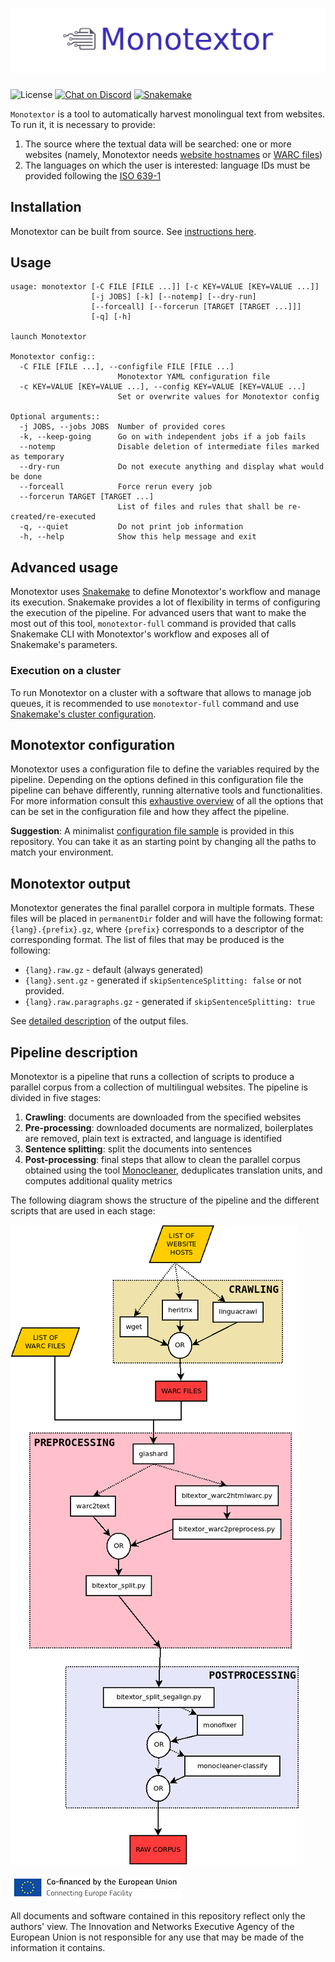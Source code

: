 # ![Monotextor](img/banner.png)

![License](https://img.shields.io/badge/License-GPLv3-blue.svg)
[![Chat on Discord](https://camo.githubusercontent.com/b4175720ede4f2621aa066ffbabb70ae30044679/68747470733a2f2f696d672e736869656c64732e696f2f62616467652f636861742d446973636f72642d627269676874677265656e2e737667)](https://discord.gg/etYDaZm)
[![Snakemake](https://img.shields.io/badge/snakemake-7.3.8-brightgreen.svg?style=flat)](https://snakemake.readthedocs.io)

`Monotextor` is a tool to automatically harvest monolingual text from websites. To run it, it is necessary to provide:

1. The source where the textual data will be searched: one or more websites (namely, Monotextor needs [website hostnames](https://en.wikipedia.org/wiki/URL) or [WARC files](https://iipc.github.io/warc-specifications/specifications/warc-format/warc-1.1/))
2. The languages on which the user is interested: language IDs must be provided following the [ISO 639-1](https://en.wikipedia.org/wiki/List_of_ISO_639-1_codes)

## Installation

Monotextor can be built from source. See [instructions here](INSTALL.md).

## Usage

```text
usage: monotextor [-C FILE [FILE ...]] [-c KEY=VALUE [KEY=VALUE ...]]
                  [-j JOBS] [-k] [--notemp] [--dry-run]
                  [--forceall] [--forcerun [TARGET [TARGET ...]]]
                  [-q] [-h]

launch Monotextor

Monotextor config::
  -C FILE [FILE ...], --configfile FILE [FILE ...]
                        Monotextor YAML configuration file
  -c KEY=VALUE [KEY=VALUE ...], --config KEY=VALUE [KEY=VALUE ...]
                        Set or overwrite values for Monotextor config

Optional arguments::
  -j JOBS, --jobs JOBS  Number of provided cores
  -k, --keep-going      Go on with independent jobs if a job fails
  --notemp              Disable deletion of intermediate files marked as temporary
  --dry-run             Do not execute anything and display what would be done
  --forceall            Force rerun every job
  --forcerun TARGET [TARGET ...]
                        List of files and rules that shall be re-created/re-executed
  -q, --quiet           Do not print job information
  -h, --help            Show this help message and exit
```

## Advanced usage

Monotextor uses [Snakemake](https://snakemake.readthedocs.io/en/stable/index.html) to define Monotextor's workflow and manage its execution. Snakemake provides a lot of flexibility in terms of configuring the execution of the pipeline. For advanced users that want to make the most out of this tool, `monotextor-full` command is provided that calls Snakemake CLI with Monotextor's workflow and exposes all of Snakemake's parameters.

### Execution on a cluster

To run Monotextor on a cluster with a software that allows to manage job queues, it is recommended to use `monotextor-full` command and use [Snakemake's cluster configuration](https://snakemake.readthedocs.io/en/stable/executing/cli.html#profiles).

## Monotextor configuration

Monotextor uses a configuration file to define the variables required by the pipeline. Depending on the options defined in this configuration file the pipeline can behave differently, running alternative tools and functionalities. For more information consult this [exhaustive overview](CONFIG.md) of all the options that can be set in the configuration file and how they affect the pipeline.

**Suggestion**: A minimalist [configuration file sample](config/basic.yaml) is provided in this repository. You can take it as an starting point by changing all the paths to match your environment.

## Monotextor output

Monotextor generates the final parallel corpora in multiple formats. These files will be placed in `permanentDir` folder and will have the following format: `{lang}.{prefix}.gz`, where `{prefix}` corresponds to a descriptor of the corresponding format. The list of files that may be produced is the following:

* `{lang}.raw.gz` - default (always generated)
* `{lang}.sent.gz` - generated if `skipSentenceSplitting: false` or not provided.
* `{lang}.raw.paragraphs.gz` - generated if `skipSentenceSplitting: true`

See [detailed description](OUTPUT.md) of the output files.

## Pipeline description

Monotextor is a pipeline that runs a collection of scripts to produce a parallel corpus from a collection of multilingual websites. The pipeline is divided in five stages:

1. **Crawling**: documents are downloaded from the specified websites
2. **Pre-processing**: downloaded documents are normalized, boilerplates are removed, plain text is extracted, and language is identified
3. **Sentence splitting**: split the documents into sentences
4. **Post-processing**: final steps that allow to clean the parallel corpus obtained using the tool [Monocleaner](https://github.com/bitextor/monocleaner), deduplicates translation units, and computes additional quality metrics

The following diagram shows the structure of the pipeline and the different scripts that are used in each stage:

![Banner](img/monotextor.png)

![Connecting Europe Facility](img/logo_en_cef273x39_nonalpha.png)

All documents and software contained in this repository reflect only the authors' view. The Innovation and Networks Executive Agency of the European Union is not responsible for any use that may be made of the information it contains.
